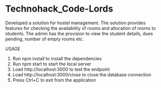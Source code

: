 # Technohack_Code-Lords

Developed a solution for hostel management. The solution provides features for checking the availability of rooms and allocation of rooms to students. The admin has the provision to view the student details, dues pending, number of empty rooms etc. 

USAGE
1. Run npm install to install the dependencies
2. Run npm start to start the local server
3. Load http://localhost:3000 to test the endpoint
4. Load http://localhost:3000/close to close the database connection
5. Press Ctrl+C to exit from the application
